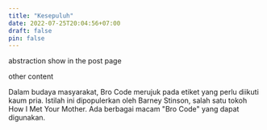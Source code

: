 ```yaml
---
title: "Kesepuluh"
date: 2022-07-25T20:04:56+07:00
draft: false
pin: false
---
```

abstraction show in the post page
<!--more-->
other content

Dalam budaya masyarakat, Bro Code merujuk pada etiket yang perlu diikuti kaum pria. Istilah ini dipopulerkan oleh Barney Stinson, salah satu tokoh How I Met Your Mother. Ada berbagai macam "Bro Code" yang dapat digunakan.

